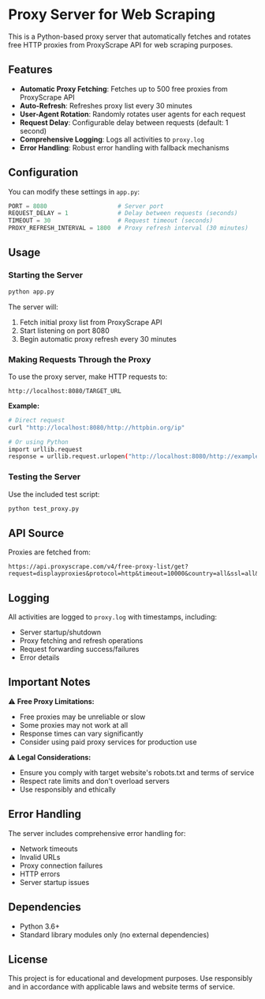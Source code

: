 # Proxy Server for Web Scraping

This is a Python-based proxy server that automatically fetches and rotates free HTTP proxies from ProxyScrape API for web scraping purposes.

## Features

- **Automatic Proxy Fetching**: Fetches up to 500 free proxies from ProxyScrape API
- **Auto-Refresh**: Refreshes proxy list every 30 minutes
- **User-Agent Rotation**: Randomly rotates user agents for each request
- **Request Delay**: Configurable delay between requests (default: 1 second)
- **Comprehensive Logging**: Logs all activities to `proxy.log`
- **Error Handling**: Robust error handling with fallback mechanisms

## Configuration

You can modify these settings in `app.py`:

```python
PORT = 8080                    # Server port
REQUEST_DELAY = 1              # Delay between requests (seconds)
TIMEOUT = 30                   # Request timeout (seconds)
PROXY_REFRESH_INTERVAL = 1800  # Proxy refresh interval (30 minutes)
```

## Usage

### Starting the Server

```bash
python app.py
```

The server will:
1. Fetch initial proxy list from ProxyScrape API
2. Start listening on port 8080
3. Begin automatic proxy refresh every 30 minutes

### Making Requests Through the Proxy

To use the proxy server, make HTTP requests to:
```
http://localhost:8080/TARGET_URL
```

**Example:**
```bash
# Direct request
curl "http://localhost:8080/http://httpbin.org/ip"

# Or using Python
import urllib.request
response = urllib.request.urlopen("http://localhost:8080/http://example.com")
```

### Testing the Server

Use the included test script:
```bash
python test_proxy.py
```

## API Source

Proxies are fetched from:
```
https://api.proxyscrape.com/v4/free-proxy-list/get?request=displayproxies&protocol=http&timeout=10000&country=all&ssl=all&anonymity=all&skip=0&limit=500
```

## Logging

All activities are logged to `proxy.log` with timestamps, including:
- Server startup/shutdown
- Proxy fetching and refresh operations
- Request forwarding success/failures
- Error details

## Important Notes

⚠️ **Free Proxy Limitations:**
- Free proxies may be unreliable or slow
- Some proxies may not work at all
- Response times can vary significantly
- Consider using paid proxy services for production use

⚠️ **Legal Considerations:**
- Ensure you comply with target website's robots.txt and terms of service
- Respect rate limits and don't overload servers
- Use responsibly and ethically

## Error Handling

The server includes comprehensive error handling for:
- Network timeouts
- Invalid URLs
- Proxy connection failures
- HTTP errors
- Server startup issues

## Dependencies

- Python 3.6+
- Standard library modules only (no external dependencies)

## License

This project is for educational and development purposes. Use responsibly and in accordance with applicable laws and website terms of service.
